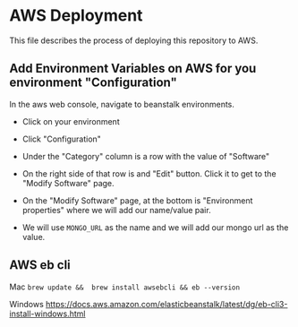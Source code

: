# AWS Deployment

This file describes the process of deploying this repository to AWS.

## Add Environment Variables on AWS for you environment "Configuration"

In the aws web console, navigate to beanstalk environments.

- Click on your environment

- Click "Configuration"

- Under the "Category" column is a row with the value of "Software"

- On the right side of that row is and "Edit" button. Click it to get to the "Modify Software" page.

- On the "Modify Software" page, at the bottom is "Environment properties" where we will add our name/value pair.

- We will use `MONGO_URL` as the name and we will add our mongo url as the value.

## AWS eb cli

Mac `brew update &&  brew install awsebcli && eb --version`

Windows <https://docs.aws.amazon.com/elasticbeanstalk/latest/dg/eb-cli3-install-windows.html>
